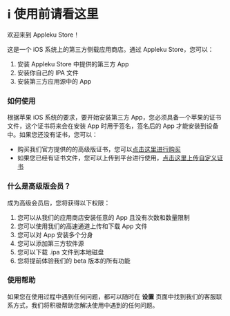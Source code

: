 # ℹ️ 使用前请看这里

欢迎来到 Appleku Store！

这是一个 iOS 系统上的第三方侧载应用商店。通过 Appleku Store，您可以：

1. 安装 Appleku Store 中提供的第三方 App
2. 安装你自己的 IPA 文件
3. 安装第三方应用源中的 App

### 如何使用

根据苹果 iOS 系统的要求，要开始安装第三方 App，您必须具备一个苹果的证书文件，这个证书将来会在安装 App 时用于签名，签名后的 App 才能安装到设备中。如果您还没有证书，您可以：

- 购买我们官方提供的的高级版证书，您可以[点击这里进行购买](buy-premium)
- 如果您已经有证书文件，您可以上传到平台进行使用，[点击这里上传自定义证书](upload-certificate)

### 什么是高级版会员？

成为高级会员后，您将获得以下权限：

1. 您可以从我们的应用商店安装任意的 App 且没有次数和数量限制
2. 您可以使用我们的高速通道上传和下载 App 文件
3. 您可以对 App 安装多个分身
4. 您可以添加第三方软件源
5. 您可以下载 .ipa 文件到本地磁盘
6. 您将提前体验我们的 beta 版本的所有功能

### 使用帮助

如果您在使用过程中遇到任何问题，都可以随时在 **设置** 页面中找到我们的客服联系方式，我们将积极帮助您解决使用中遇到的任何问题。
